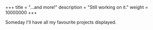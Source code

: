 +++
title = "...and more!"
description = "Still working on it." 
weight = 10000000
+++

Someday I'll have all my favourite projects displayed.